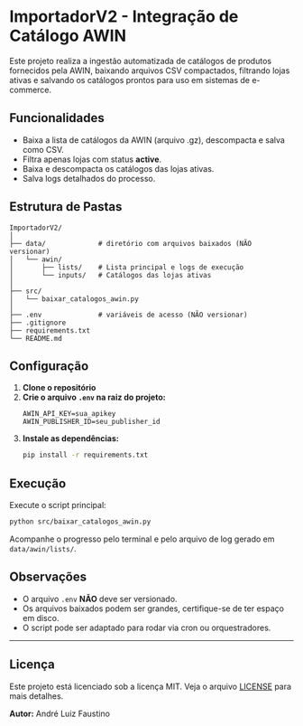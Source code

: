 # ImportadorV2 - Integração de Catálogo AWIN

Este projeto realiza a ingestão automatizada de catálogos de produtos fornecidos pela AWIN, baixando arquivos CSV compactados, filtrando lojas ativas e salvando os catálogos prontos para uso em sistemas de e-commerce.

## Funcionalidades

- Baixa a lista de catálogos da AWIN (arquivo .gz), descompacta e salva como CSV.
- Filtra apenas lojas com status **active**.
- Baixa e descompacta os catálogos das lojas ativas.
- Salva logs detalhados do processo.

## Estrutura de Pastas

```
ImportadorV2/
│
├── data/             # diretório com arquivos baixados (NÃO versionar)  
│   └── awin/
│       ├── lists/    # Lista principal e logs de execução
│       └── inputs/   # Catálogos das lojas ativas
│
├── src/
│   └── baixar_catalogos_awin.py
│
├── .env              # variáveis de acesso (NÃO versionar)
├── .gitignore
├── requirements.txt
└── README.md
```

## Configuração

1. **Clone o repositório**
2. **Crie o arquivo `.env` na raiz do projeto:**
    ```
    AWIN_API_KEY=sua_apikey
    AWIN_PUBLISHER_ID=seu_publisher_id
    ```
3. **Instale as dependências:**
    ```bash
    pip install -r requirements.txt
    ```

## Execução

Execute o script principal:

```bash
python src/baixar_catalogos_awin.py
```

Acompanhe o progresso pelo terminal e pelo arquivo de log gerado em `data/awin/lists/`.

## Observações

- O arquivo `.env` **NÃO** deve ser versionado.
- Os arquivos baixados podem ser grandes, certifique-se de ter espaço em disco.
- O script pode ser adaptado para rodar via cron ou orquestradores.

---

## Licença

Este projeto está licenciado sob a licença MIT. Veja o arquivo [LICENSE](LICENSE) para mais detalhes.

**Autor:** André Luiz Faustino